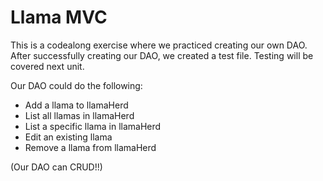 # Llama MVC
This is a codealong exercise where we practiced creating our own DAO.  After successfully creating our DAO, we created a test file.  Testing will be covered next unit.

Our DAO could do the following:
 - Add a llama to llamaHerd
 - List all llamas in llamaHerd
 - List a specific llama in llamaHerd
 - Edit an existing llama
 - Remove a llama from llamaHerd
 
 (Our DAO can CRUD!!)